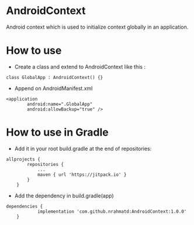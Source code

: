 # AndroidContext
Android context which is used to initialize context globally in an application.

# How to use
- Create a class and extend to AndroidContext like this :

```class GlobalApp : AndroidContext() {}```

- Append on AndroidManifest.xml 

```
<application
        android:name=".GlobalApp"
        android:allowBackup="true" />
```

# How to use in Gradle

- Add it in your root build.gradle at the end of repositories:

```
allprojects {
		repositories {
			...
			maven { url 'https://jitpack.io' }
		}
	}
```

-  Add the dependency in build.gradle(app)

```
dependencies {
	        implementation 'com.github.nrahmatd:AndroidContext:1.0.0'
	}
```


